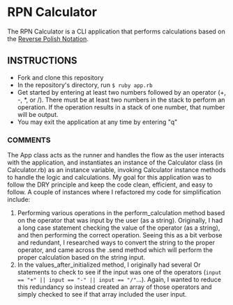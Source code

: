 # RPN Calculator

The RPN Calculator is a CLI application that performs calculations based on the [Reverse Polish Notation](https://en.wikipedia.org/wiki/Reverse_Polish_notation).

## INSTRUCTIONS

* Fork and clone this repository
* In the repository's directory, run `$ ruby app.rb`
* Get started by entering at least two numbers followed by an operator (+, -, \*, or /).
There must be at least two numbers in the stack to perform an operation. If the operation results in a stack of one number, that number will be output.
* You may exit the application at any time by entering "q"

### COMMENTS
The App class acts as the runner and handles the flow as the user interacts with the application, and instantiates an instance of the Calculator class (in Calculator.rb) as an instance variable, invoking Calculator instance methods to handle the logic and calculations. My goal for this application was to follow the DRY principle and keep the code clean, efficient, and easy to follow. A couple of instances where I refactored my code for simplification include:
1. Performing various operations in the perform_calculation method based on the operator that was input by the user (as a string). Originally, I had a long case statement checking the value of the operator (as a string), and then performing the correct operation. Seeing this as a bit verbose and redundant, I researched ways to convert the string to the proper operator, and came across the .send method which will perform the proper calculation based on the string input.
2. In the values_after_initialized method, I originally had several Or statements to check to see if the input was one of the operators (`input == "+" || input == "-" || input == "/"`...). Again, I wanted to reduce this redundancy so instead created an array of those operators and simply checked to see if that array included the user input.
